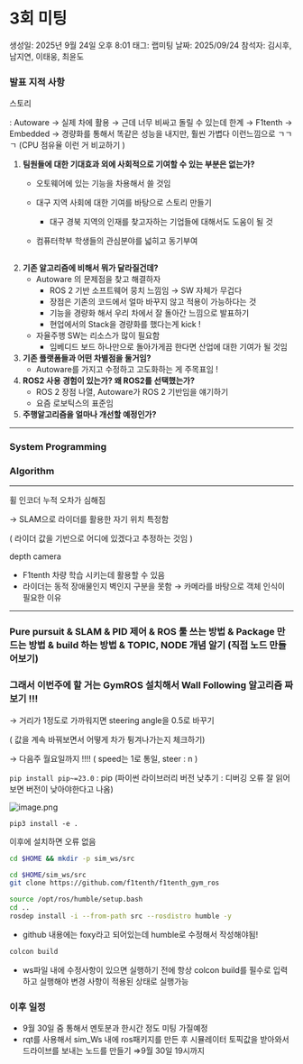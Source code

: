# 3회 미팅

생성일: 2025년 9월 24일 오후 8:01
태그: 랩미팅
날짜: 2025/09/24
참석자: 김시후, 남지연, 이태웅, 최윤도

### 발표 지적 사항

스토리

: Autoware → 실제 차에 활용 → 근데 너무 비싸고 돌릴 수 있는데 한계 → F1tenth → Embedded → 경량화를 통해서 똑같은 성능을 내지만, 훨씬 가볍다 이런느낌으로 ㄱㄱㄱ (CPU 점유율 이런 거 비교하기 )

1. **팀원들에 대한 기대효과 외에 사회적으로 기여할 수 있는 부분은 없는가?**
    - 오토웨어에 있는 기능을 차용해서 쓸 것임
    - 대구 지역 사회에 대한 기여를 바탕으로 스토리 만들기
        - 대구 경북 지역의 인재를 찾고자하는 기업들에 대해서도 도움이 될 것
    - 컴퓨터학부 학생들의 관심분야를 넓히고 동기부여
        
        ~~~> 이런 느낌
        
2.  **기존 알고리즘에 비해서 뭐가 달라질건데?**
    - Autoware 의 문제점을 찾고 해결하자
        - ROS 2 기반 소프트웨어 뭉치 느낌임 → SW 자체가 무겁다
        - 장점은 기존의 코드에서 얼마 바꾸지 않고 적용이 가능하다는 것
        - 기능을 경량화 해서 우리 차에서 잘 돌아간 느낌으로 발표하기
        - 현업에서의 Stack을 경량화를 했다는게 kick !
    - 자율주행 SW는 리소스가 많이 필요함
        - 임베디드 보드 하나만으로 돌아가게끔 한다면 산업에 대한 기여가 될 것임
3. **기존 플랫폼들과 어떤 차별점을 둘거임?**
    - Autoware를 가지고 수정하고 고도화하는 게 주목표임 !
4. **ROS2 사용 경험이 있는가? 왜 ROS2를 선택했는가?**
    - ROS 2 장점 나열, Autoware가 ROS 2 기반임을 얘기하기
    - 요즘 로보틱스의 표준임
5. **주행알고리즘을 얼마나 개선할 예정인가?**

---

### System Programming

### Algorithm

---

휠 인코더 누적 오차가 심해짐

→ SLAM으로 라이더를 활용한 자기 위치 특정함

( 라이더 값을 기반으로 어디에 있겠다고 추정하는 것임 )

depth camera

- F1tenth 차량 학습 시키는데 활용할 수 있음
- 라이더는 동적 장애물인지 벽인지 구분을 못함 → 카메라를 바탕으로 객체 인식이 필요한 이유

 

---

### Pure pursuit & SLAM & PID 제어 & ROS 툴 쓰는 방법 & Package 만드는 방법 & build 하는 방법 & TOPIC, NODE 개념 알기 (직접 노드 만들어보기)

### 그래서 이번주에 할 거는 GymROS 설치해서 Wall Following 알고리즘 짜보기 !!!

→ 거리가 1정도로 가까워지면 steering angle을 0.5로 바꾸기

( 값을 계속 바꿔보면서 어떻게 차가 튕겨나가는지 체크하기)

→ 다음주 월요일까지 !!!!
( speed는 1로 통일, steer : n )

`pip install pip~=23.0`  : pip (파이썬 라이브러리 버전 낮추기 : 디버깅 오류 잘 읽어보면 버전이 낮아야한다고 나옴)

![image.png](3%ED%9A%8C%20%EB%AF%B8%ED%8C%85%202783dd1d773f80c69d0ae731c5cfc4fe/image.png)

`pip3 install -e .`

이후에 설치하면 오류 없음

```bash
cd $HOME && mkdir -p sim_ws/src 

cd $HOME/sim_ws/src
git clone https://github.com/f1tenth/f1tenth_gym_ros
```

```bash
source /opt/ros/humble/setup.bash
cd ..
rosdep install -i --from-path src --rosdistro humble -y
```

- github 내용에는 foxy라고 되어있는데 humble로 수정해서 작성해야됨!

```bash
colcon build
```

- ws파일 내에 수정사항이 있으면 실행하기 전에 항상 colcon build를 필수로 입력하고 실행해야 변경 사항이 적용된 상태로 실행가능

### 이후 일정

- 9월 30일 줌 통해서 멘토분과 한시간 정도 미팅 가질예정
- rqt를 사용해서 sim_Ws 내에 ros패키지를 만든 후 시뮬레이터 토픽값을 받아와서 드라이브를 보내는 노드를 만들기
⇒9월 30일 19시까지
